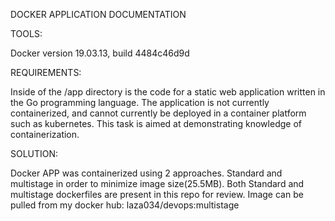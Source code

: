 DOCKER APPLICATION DOCUMENTATION

TOOLS:

Docker version 19.03.13, build 4484c46d9d

REQUIREMENTS:

Inside of the /app directory is the code for a static web application written in the Go programming language. The application is not currently containerized, and cannot currently be deployed in a container platform such as kubernetes.
This task is aimed at demonstrating knowledge of containerization.

SOLUTION:

Docker APP was containerized using 2 approaches. Standard and multistage in order to minimize image size(25.5MB).
Both Standard and multistage dockerfiles are present in this repo for review.
Image can be pulled from my docker hub:  laza034/devops:multistage 
